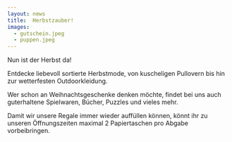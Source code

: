 ```yaml
---
layout: news
title:  Herbstzauber!
images:
  - gutschein.jpeg
  - puppen.jpeg
---
```


Nun ist der Herbst da!

Entdecke liebevoll sortierte Herbstmode, von kuscheligen Pullovern bis hin zur wetterfesten Outdoorkleidung.

Wer schon an Weihnachtsgeschenke denken möchte, findet bei uns auch guterhaltene Spielwaren, Bücher, Puzzles und vieles mehr.

Damit wir unsere Regale immer wieder auffüllen können, könnt ihr zu unseren Öffnungszeiten maximal 2 Papiertaschen pro Abgabe vorbeibringen. 


